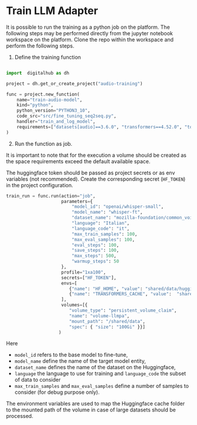 # Train LLM Adapter

It is possible to run the training as a python job on the platform. The following steps may be performed directly from the
jupyter notebook workspace on the platform. Clone the repo within the workspace and perform the following steps.

1. Define the training function

```python

import  digitalhub as dh

project = dh.get_or_create_project("audio-training")

func = project.new_function(
    name="train-audio-model", 
    kind="python", 
    python_version="PYTHON3_10", 
    code_src="src/fine_tuning_seq2seq.py",  
    handler="train_and_log_model",
    requirements=["datasets[audio]==3.6.0", "transformers==4.52.0", "torch==2.8.0", "accelerate==1.10.1", "evaluate==0.4.5", "jiwer==4.0.0"]
)
```

2. Run the function as job.

It is important to note that for the execution a volume should be created as the space requirements exceed the default available space.

The huggingface token should be passed as project secrets or as env variables (not recommended). Create the corresponding secret (``HF_TOKEN``) in the project configuration.

```python
train_run = func.run(action="job",
                     parameters={
                         "model_id": "openai/whisper-small",
                         "model_name": "whisper-ft",
                         "dataset_name": "mozilla-foundation/common_voice_11_0",
                         "language": "Italian",
                         "language_code": "it",
                         "max_train_samples": 100,
                         "max_eval_samples": 100,
                         "eval_steps": 100,
                         "save_steps": 100,
                         "max_steps": 500,
                         "warmup_steps": 50
                     },
                     profile="1xa100",
                     secrets=["HF_TOKEN"],
                     envs=[
                        {"name": "HF_HOME", "value": "shared/data/huggingface"},
                        {"name": "TRANSFORMERS_CACHE", "value":  "shared/data/huggingface"}
                     ],
                     volumes=[{
                        "volume_type": "persistent_volume_claim",
                        "name": "volume-llmpa",
                        "mount_path": "/shared/data",
                        "spec": { "size": "100Gi" }}]
					)
```

Here 

- ``model_id`` refers to the base model to fine-tune, 
- ``model_name`` define the name of the target model entity,
- ``dataset_name`` defines the name of the dataset on the Huggingface,
- ``language`` the language to use for training and ``language_code`` the subset of data to consider
- ``max_train_samples`` and ``max_eval_samples`` define a number of samples to consider (for debug purpose only).

The environment variables are used to map the Huggingface cache folder to the mounted path of the volume in case of large datasets should be processed.